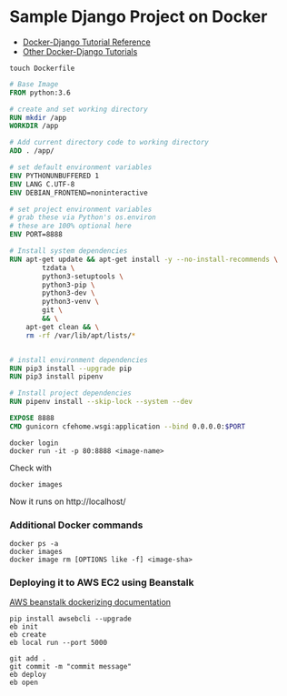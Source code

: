 # Sample Django Project on Docker

- [Docker-Django Tutorial Reference](https://www.youtube.com/watch?v=KaSJMDo-aPs)
- [Other Docker-Django Tutorials](./docker-django_tutorials_evaluation.md)

```shell
touch Dockerfile
```

```dockerfile
# Base Image
FROM python:3.6

# create and set working directory
RUN mkdir /app
WORKDIR /app

# Add current directory code to working directory
ADD . /app/

# set default environment variables
ENV PYTHONUNBUFFERED 1
ENV LANG C.UTF-8
ENV DEBIAN_FRONTEND=noninteractive 

# set project environment variables
# grab these via Python's os.environ
# these are 100% optional here
ENV PORT=8888

# Install system dependencies
RUN apt-get update && apt-get install -y --no-install-recommends \
        tzdata \
        python3-setuptools \
        python3-pip \
        python3-dev \
        python3-venv \
        git \
        && \
    apt-get clean && \
    rm -rf /var/lib/apt/lists/*


# install environment dependencies
RUN pip3 install --upgrade pip 
RUN pip3 install pipenv

# Install project dependencies
RUN pipenv install --skip-lock --system --dev

EXPOSE 8888
CMD gunicorn cfehome.wsgi:application --bind 0.0.0.0:$PORT
```

```shell
docker login
docker run -it -p 80:8888 <image-name>
```

Check <image-name> with 

```shell
docker images
```

Now it runs on http://localhost/

### Additional Docker commands

```shell
docker ps -a
docker images
docker image rm [OPTIONS like -f] <image-sha>
```



### Deploying it to AWS EC2 using Beanstalk

[AWS beanstalk dockerizing documentation](https://docs.aws.amazon.com/elasticbeanstalk/latest/dg/single-container-docker.html)	

```
pip install awsebcli --upgrade
eb init 
eb create
eb local run --port 5000
```

```shell
git add .
git commit -m "commit message"
eb deploy
eb open
```



